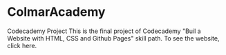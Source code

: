 # ColmarAcademy
Codecademy Project
This is the final project of Codecademy "Buil a Website with HTML, CSS and Github Pages" skill path.
To see the website, click here.
